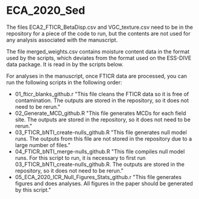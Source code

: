 # ECA_2020_Sed

The files ECA2_FTICR_BetaDisp.csv and VGC_texture.csv need to be in the repository for a piece of the code to run, but the contents are not used for any analysis associated with the manuscript.

The file merged_weights.csv contains moisture content data in the format used by the scripts, which deviates from the format used on the ESS-DIVE data package. It is read in by the scripts below.

For analyses in the manuscript, once FTICR data are processed, you can run the following scripts in the following order:
- 01_fticr_blanks_github.r "This file cleans the FTICR data so it is free of contamination. The outputs are stored in the repository, so it does not need to be rerun."
- 02_Generate_MCD_github.R "This file generates MCDs for each field site. The outputs are stored in the repository, so it does not need to be rerun."
- 03_FTICR_bNTI_create-nulls_github.R "This file generates null model runs. The outputs from this file are not stored in the repository due to a large number of files."
- 04_FTICR_bNTI_merge-nulls_github.R "This file compiles null model runs. For this script to run, it is necessary to first run 03_FTICR_bNTI_create-nulls_github.R. The outputs are stored in the repository, so it does not need to be rerun."
- 05_ECA_2020_ICR_Null_Figures_Stats_github.r "This file generates figures and does analyses. All figures in the paper should be generated by this script."
